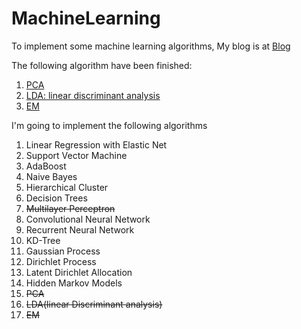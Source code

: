 # MachineLearning

To implement some machine learning algorithms, My blog is at [Blog](http://xcszbdnl.github.io/)  

The following algorithm have been finished:
1. [PCA](https://github.com/xcszbdnl/MachineLearning/blob/master/PCA/pca.py)
2. [LDA: linear discriminant analysis](https://github.com/xcszbdnl/MachineLearning/blob/master/LinearDiscriminantAnalysis/lda.py)
3. [EM](https://github.com/xcszbdnl/MachineLearning/blob/master/MixtureModel/mixture.py)

I'm going to implement the following algorithms

1. Linear Regression with Elastic Net
2. Support Vector Machine
3. AdaBoost
4. Naive Bayes
5. Hierarchical Cluster
6. Decision Trees
7. ~~Multilayer Perceptron~~
8. Convolutional Neural Network
9. Recurrent Neural Network
10. KD-Tree
11. Gaussian Process
12. Dirichlet Process
13. Latent Dirichlet Allocation
14. Hidden Markov Models
15. ~~PCA~~
16. ~~LDA(linear Discriminant analysis)~~
17. ~~EM~~